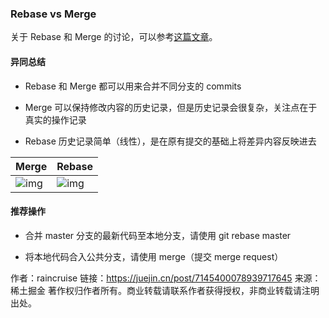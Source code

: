 ### Rebase vs Merge

关于 Rebase 和 Merge 的讨论，可以参考[这篇文章](https://link.juejin.cn?target=https%3A%2F%2Fgit-scm.com%2Fbook%2Fzh%2Fv2%2FGit-%E5%88%86%E6%94%AF-%E5%8F%98%E5%9F%BA)。

#### 异同总结

- Rebase 和 Merge 都可以用来合并不同分支的 commits

- Merge 可以保持修改内容的历史记录，但是历史记录会很复杂，关注点在于真实的操作记录

- Rebase 历史记录简单（线性），是在原有提交的基础上将差异内容反映进去

| Merge                                                        | Rebase                                                       |
| ------------------------------------------------------------ | ------------------------------------------------------------ |
| ![img](https://p3-juejin.byteimg.com/tos-cn-i-k3u1fbpfcp/3ce35d9c57a04acca6bce5b339375aa4~tplv-k3u1fbpfcp-zoom-in-crop-mark:1512:0:0:0.awebp) | ![img](https://p3-juejin.byteimg.com/tos-cn-i-k3u1fbpfcp/b0d83857a6854eef9e38256fd5a69956~tplv-k3u1fbpfcp-zoom-in-crop-mark:1512:0:0:0.awebp) |

#### 推荐操作

- 合并 master 分支的最新代码至本地分支，请使用 git rebase master

- 将本地代码合入公共分支，请使用 merge（提交 merge request）

作者：raincruise
链接：https://juejin.cn/post/7145400078939717645
来源：稀土掘金
著作权归作者所有。商业转载请联系作者获得授权，非商业转载请注明出处。